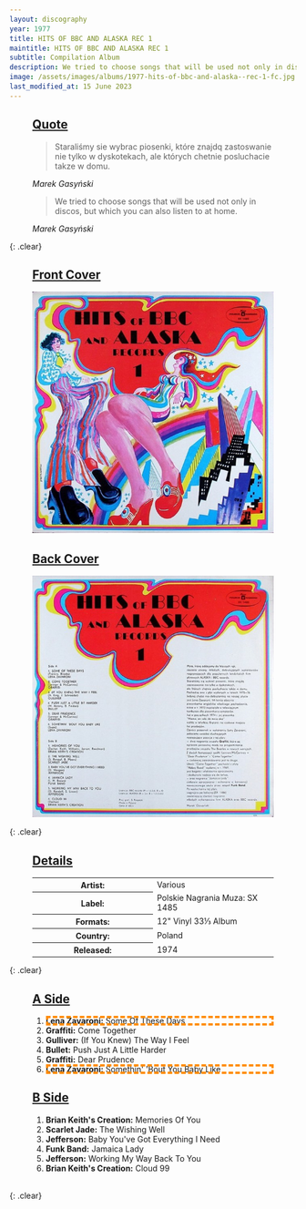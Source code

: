 ```yaml
---
layout: discography
year: 1977
title: HITS OF BBC AND ALASKA REC 1
maintitle: HITS OF BBC AND ALASKA REC 1
subtitle: Compilation Album
description: We tried to choose songs that will be used not only in discos, but which you can also listen to at home.
image: /assets/images/albums/1977-hits-of-bbc-and-alaska--rec-1-fc.jpg
last_modified_at: 15 June 2023
---
```


<figure class="fig3">
<h2 id="quote"><a href="#quote">Quote</a></h2>
<blockquote>Starali&sacute;my sie wybrac piosenki, kt&oacute;re znajdq zastoswanie nie tylko w dyskotekach,  ale kt&oacute;rych chetnie posluchacie takze w domu.</blockquote>
<cite>Marek Gasy&nacute;ski</cite>

<blockquote>We tried to choose songs that will be used not only in discos, but which you can also listen to at home.</blockquote>
<cite>Marek Gasy&nacute;ski</cite>
</figure>

{: .clear}

<figure class="fig1">
<figcaption>
<h2 id="front"><a href="#front">Front Cover</a></h2>
</figcaption>
<a href="/assets/images/albums/1977-hits-of-bbc-and-alaska--rec-1-fc.jpg"><img src="/assets/images/albums/1977-hits-of-bbc-and-alaska--rec-1-fc.jpg" class="full-width zoom-in" alt="Front Cover for the album HITS OF BBC AND ALASKA REC 1 (1977)" /></a>
</figure>

<figure class="fig2">
<figcaption>
<h2 id="back"><a href="#back">Back Cover</a></h2>
</figcaption>
<a href="/assets/images/albums/1977-hits-of-bbc-and-alaska--rec-1-bc.jpg"><img src="/assets/images/albums/1977-hits-of-bbc-and-alaska--rec-1-bc.jpg" class="full-width zoom-in" alt="Back Cover for the album HITS OF BBC AND ALASKA REC 1 (1977)" /></a>
</figure>

{: .clear}

<figure class="fig3">
<h2 id="details"><a href="#details">Details</a></h2>
<table>
<tr><th style="width:50%">Artist:</th><td>Various</td></tr>
<tr><th>Label:</th><td>Polskie Nagrania Muza: SX 1485</td></tr>
<tr><th>Formats:</th><td>12" Vinyl 33⅓ Album</td></tr>
<tr><th>Country:</th><td>Poland</td></tr>
<tr><th>Released:</th><td>1974</td></tr>
</table>
</figure>

{: .clear}

<figure class="fig1">
<h2 id="a-side"><a href="#a-side">A Side</a></h2>
<ol>
<li style="outline: 4px dashed darkorange; outline-offset: -4px;"><b>Lena Zavaroni:</b> Some Of These Days</li>
<li><b>Graffiti:</b> Come Together</li>
<li><b>Gulliver:</b> (If You Knew) The Way I Feel</li>
<li><b>Bullet:</b> Push Just A Little Harder</li>
<li><b>Graffiti:</b> Dear Prudence</li>
<li style="outline: 4px dashed darkorange; outline-offset: -4px;"><b>Lena Zavaroni:</b> Somethin' 'Bout You Baby Like</li>
</ol>
</figure>

<figure class="fig2">
<h2 id="b-side"><a href="#b-side">B Side</a></h2>
<ol>
<li><b>Brian Keith's Creation:</b> Memories Of You</li>
<li><b>Scarlet Jade:</b> The Wishing Well</li>
<li><b>Jefferson:</b> Baby You've Got Everything I Need</li>
<li><b>Funk Band:</b> Jamaica Lady</li>
<li><b>Jefferson:</b> Working My Way Back To You</li>
<li><b>Brian Keith's Creation:</b> Cloud 99</li>
</ol>
</figure>

<br />{: .clear}
